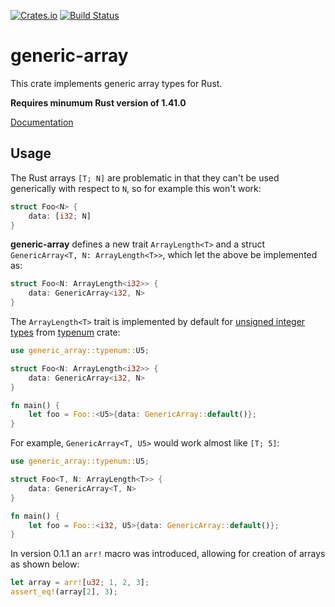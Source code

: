 [![Crates.io](https://img.shields.io/crates/v/generic-array.svg)](https://crates.io/crates/generic-array)
[![Build Status](https://travis-ci.org/fizyk20/generic-array.svg?branch=master)](https://travis-ci.org/fizyk20/generic-array)
# generic-array

This crate implements generic array types for Rust.

**Requires minumum Rust version of 1.41.0**

[Documentation](http://fizyk20.github.io/generic-array/generic_array/)

## Usage

The Rust arrays `[T; N]` are problematic in that they can't be used generically with respect to `N`, so for example this won't work:

```rust
struct Foo<N> {
	data: [i32; N]
}
```

**generic-array** defines a new trait `ArrayLength<T>` and a struct `GenericArray<T, N: ArrayLength<T>>`, which let the above be implemented as:

```rust
struct Foo<N: ArrayLength<i32>> {
	data: GenericArray<i32, N>
}
```

The `ArrayLength<T>` trait is implemented by default for [unsigned integer types](http://fizyk20.github.io/generic-array/typenum/uint/index.html) from [typenum](http://fizyk20.github.io/generic-array/typenum/index.html) crate:

```rust
use generic_array::typenum::U5;

struct Foo<N: ArrayLength<i32>> {
    data: GenericArray<i32, N>
}

fn main() {
    let foo = Foo::<U5>{data: GenericArray::default()};
}
```

For example, `GenericArray<T, U5>` would work almost like `[T; 5]`:

```rust
use generic_array::typenum::U5;

struct Foo<T, N: ArrayLength<T>> {
    data: GenericArray<T, N>
}

fn main() {
    let foo = Foo::<i32, U5>{data: GenericArray::default()};
}
```

In version 0.1.1 an `arr!` macro was introduced, allowing for creation of arrays as shown below:

```rust
let array = arr![u32; 1, 2, 3];
assert_eq!(array[2], 3);
```

